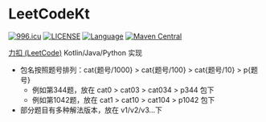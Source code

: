 # LeetCodeKt

[![996.icu](https://img.shields.io/badge/link-996.icu-red.svg)](https://996.icu)
[![LICENSE](https://img.shields.io/badge/license-Anti%20996-blue.svg)](https://github.com/kun368/LeetCodeKt/blob/master/LICENSE)
[![Language](https://img.shields.io/badge/language-kotlin-orange.svg)](https://github.com/kun368/LeetCodeKt)
[![Maven Central](https://img.shields.io/maven-central/v/org.apache.maven/apache-maven.svg)](https://github.com/kun368/LeetCodeKt)

[力扣 (LeetCode)](https://leetcode-cn.com/) Kotlin/Java/Python 实现

- 包名按照题号排列：cat{题号/1000} > cat{题号/100} > cat{题号/10} > p{题号}
    - 例如第344题，放在 cat0 > cat03 > cat034 > p344 包下
    - 例如第1042题，放在 cat1 > cat10 > cat104 > p1042 包下
- 部分题目有多种解法版本，放在 v1/v2/v3...下
